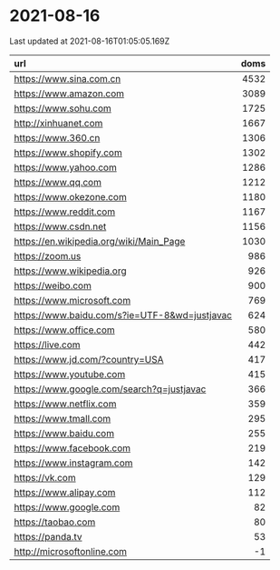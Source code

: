 # 2021-08-16

<!-- BEGIN -->
Last updated at 2021-08-16T01:05:05.169Z

url | doms
:- | -:
https://www.sina.com.cn | 4532
https://www.amazon.com | 3089
https://www.sohu.com | 1725
http://xinhuanet.com | 1667
https://www.360.cn | 1306
https://www.shopify.com | 1302
https://www.yahoo.com | 1286
https://www.qq.com | 1212
https://www.okezone.com | 1180
https://www.reddit.com | 1167
https://www.csdn.net | 1156
https://en.wikipedia.org/wiki/Main_Page | 1030
https://zoom.us | 986
https://www.wikipedia.org | 926
https://weibo.com | 900
https://www.microsoft.com | 769
https://www.baidu.com/s?ie=UTF-8&wd=justjavac | 624
https://www.office.com | 580
https://live.com | 442
https://www.jd.com/?country=USA | 417
https://www.youtube.com | 415
https://www.google.com/search?q=justjavac | 366
https://www.netflix.com | 359
https://www.tmall.com | 295
https://www.baidu.com | 255
https://www.facebook.com | 219
https://www.instagram.com | 142
https://vk.com | 129
https://www.alipay.com | 112
https://www.google.com | 82
https://taobao.com | 80
https://panda.tv | 53
http://microsoftonline.com | -1
<!-- END -->
